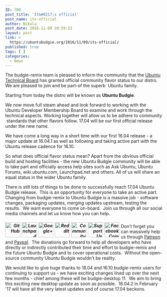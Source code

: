 ```yaml
---
ID: 700
post_title: 'It&#8217;s official'
post_name: its-official
author: Nikola
post_date: 2016-11-09 20:59:22
layout: post
link: >
  https://ubuntubudgie.org/2016/11/09/its-official/
published: true
tags: [ ]
categories:
  - News
---
```

The budgie-remix team is pleased to inform the community that the <a href="http://ubottu.com/meetingology/logs/ubuntu-meeting-2/2016/ubuntu-meeting-2.2016-11-08-17.01.log.txt" target="_blank" rel="noopener">Ubuntu Technical Board</a> has granted official community flavor status to our distro.  We are pleased to join and be part-of the superb  Ubuntu family.

Starting from today the distro will be known as <strong>Ubuntu Budgie</strong>.

We now move full steam ahead and look forward to working with the Ubuntu Developer Membership Board to examine and work through the technical aspects. Working together will allow us to be adhere to community  standards that other flavors follow. 17.04 will be our first official release under the new name.

We have come a long way in a short time with our first 16.04 release - a major update at 16.04.1 as well as following and taking active part with the Ubuntu release cadence for 16.10.

So what does official flavor status mean? Apart from the obvious official build and hosting facilities - the new Ubuntu Budgie community will be able to take part and officially access help sites such as Ask Ubuntu, Ubuntu Forums, wiki.ubuntu.com, Launchpad.net and others. All of us will share an equal status in the wider Ubuntu family.

There is still lots of things to be done to successfully reach 17.04 Ubuntu Budgie release.  This is an opportunity for everyone to take an active part.  Changing from budgie-remix to Ubuntu Budgie is a massive job - software changes, packaging updates, merging updates upstream, testing the results.  We want everyone to come on-board.  Join us through all our social media channels and let us know how you can help.
<h5 style="text-align: right;"><a href="https://github.com/budgie-remix" target="_blank" rel="noopener"><img class="alignnone" style="float: left; margin-right: 5px;" src="https://ubuntubudgie.org/wp-content/uploads/2016/11/web-github.png" alt="GitHub" width="48" height="48" /></a><a href="https://launchpad.net/budgie-remix" target="_blank" rel="noopener"><img class="alignnone" style="float: left; margin-right: 5px;" src="https://ubuntubudgie.org/wp-content/uploads/2016/11/web-launchpad.png" alt="Launchpad" width="48" height="48" /></a><a href="https://plus.google.com/communities/106822666079268690759" target="_blank" rel="noopener"><img class="alignnone" style="float: left; margin-right: 5px;" src="https://ubuntubudgie.org/wp-content/uploads/2016/11/web-google-plus.png" alt="Google+" width="48" height="48" /></a><a href="https://www.reddit.com/r/budgieremix" target="_blank" rel="noopener"><img class="alignnone" style="float: left; margin-right: 5px;" src="https://ubuntubudgie.org/wp-content/uploads/2016/11/web-reddit.png" alt="Reddit" width="48" height="48" /></a><a href="https://gitter.im/budgie-remix/community/"><img class="alignnone" style="float: left; margin-right: 5px;" src="https://ubuntubudgie.org/wp-content/uploads/2016/11/friends.png" alt="Community chatroom on Gitter" width="48" height="48" /></a><a href="https://budgie-remix.org/support-us/"><img class="alignnone" style="float: left; margin-right: 5px;" src="https://ubuntubudgie.org/wp-content/uploads/2016/11/aisleriot.png" alt="Support Us" width="48" height="48" /></a><a href="https://www.facebook.com/groups/BudgieRemix/"><img class="alignnone" style="float: left; margin-right: 5px;" src="https://ubuntubudgie.org/wp-content/uploads/2016/11/web-facebook.png" alt="Facebook Community" width="48" height="48" /></a></h5>
Don't forget you can massively help us through <a href="https://www.patreon.com/user?u=3038166&amp;ty=h&amp;u=3038166">Patreon</a> and <a href="https://www.paypal.com/cgi-bin/webscr?cmd=_s-xclick&amp;hosted_button_id=ZZZLS8W5QC8US">Paypal</a>.  The donations go forward to help all developers who have directly or indirectly contributed their time and effort to budgie-remix and the future Ubuntu Budgie and to cover operational costs.  Without the open-source community Ubuntu Budgie wouldn't be reality.

We would like to give huge thanks to 16.04 and 16.10 budgie-remix users for continuing to support us - we have exciting changes lined up over the next few months - chief among these will be budgie-desktop 11.  We aim to bring this exciting new desktop update as soon as possible.  16.04.2 in February '17 will have all the very latest updates and of course 17.04 beckons.